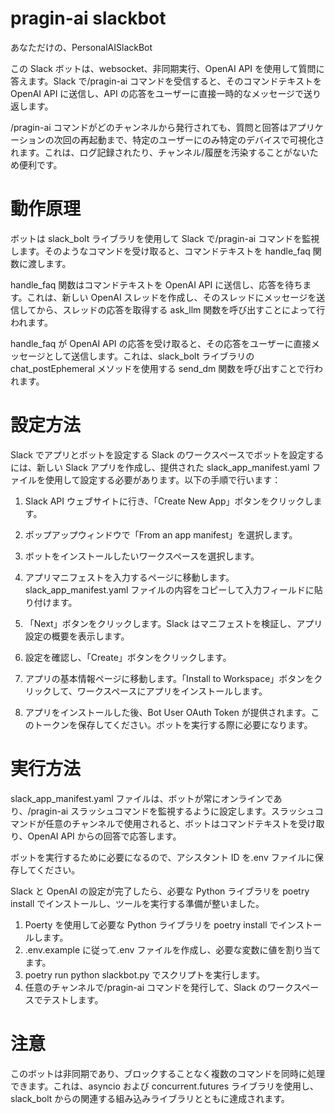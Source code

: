 # pragin-ai slackbot

あなただけの、PersonalAISlackBot

この Slack ボットは、websocket、非同期実行、OpenAI API を使用して質問に答えます。Slack で/pragin-ai コマンドを受信すると、そのコマンドテキストを OpenAI API に送信し、API の応答をユーザーに直接一時的なメッセージで送り返します。

/pragin-ai コマンドがどのチャンネルから発行されても、質問と回答はアプリケーションの次回の再起動まで、特定のユーザーにのみ特定のデバイスで可視化されます。これは、ログ記録されたり、チャンネル/履歴を汚染することがないため便利です。

# 動作原理

ボットは slack_bolt ライブラリを使用して Slack で/pragin-ai コマンドを監視します。そのようなコマンドを受け取ると、コマンドテキストを handle_faq 関数に渡します。

handle_faq 関数はコマンドテキストを OpenAI API に送信し、応答を待ちます。これは、新しい OpenAI スレッドを作成し、そのスレッドにメッセージを送信してから、スレッドの応答を取得する ask_llm 関数を呼び出すことによって行われます。

handle_faq が OpenAI API の応答を受け取ると、その応答をユーザーに直接メッセージとして送信します。これは、slack_bolt ライブラリの chat_postEphemeral メソッドを使用する send_dm 関数を呼び出すことで行われます。

# 設定方法

Slack でアプリとボットを設定する
Slack のワークスペースでボットを設定するには、新しい Slack アプリを作成し、提供された slack_app_manifest.yaml ファイルを使用して設定する必要があります。以下の手順で行います：

1. Slack API ウェブサイトに行き、「Create New App」ボタンをクリックします。

2. ポップアップウィンドウで「From an app manifest」を選択します。

3. ボットをインストールしたいワークスペースを選択します。

4. アプリマニフェストを入力するページに移動します。slack_app_manifest.yaml ファイルの内容をコピーして入力フィールドに貼り付けます。

5. 「Next」ボタンをクリックします。Slack はマニフェストを検証し、アプリ設定の概要を表示します。

6. 設定を確認し、「Create」ボタンをクリックします。

7. アプリの基本情報ページに移動します。「Install to Workspace」ボタンをクリックして、ワークスペースにアプリをインストールします。

8. アプリをインストールした後、Bot User OAuth Token が提供されます。このトークンを保存してください。ボットを実行する際に必要になります。

# 実行方法

slack_app_manifest.yaml ファイルは、ボットが常にオンラインであり、/pragin-ai スラッシュコマンドを監視するように設定します。スラッシュコマンドが任意のチャンネルで使用されると、ボットはコマンドテキストを受け取り、OpenAI API からの回答で応答します。

ボットを実行するために必要になるので、アシスタント ID を.env ファイルに保存してください。

Slack と OpenAI の設定が完了したら、必要な Python ライブラリを poetry install でインストールし、ツールを実行する準備が整いました。

1. Poerty を使用して必要な Python ライブラリを poetry install でインストールします。
2. .env.example に従って.env ファイルを作成し、必要な変数に値を割り当てます。
3. poetry run python slackbot.py でスクリプトを実行します。
4. 任意のチャンネルで/pragin-ai コマンドを発行して、Slack のワークスペースでテストします。

# 注意

このボットは非同期であり、ブロックすることなく複数のコマンドを同時に処理できます。これは、asyncio および concurrent.futures ライブラリを使用し、slack_bolt からの関連する組み込みライブラリとともに達成されます。
